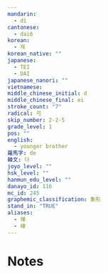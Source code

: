 ```yaml
---
mandarin:
  - dì
cantonese:
  - dai6
korean:
  - 제
korean_native: ""
japanese:
  - TEI
  - DAI
japanese_nanori: ""
vietnamese:
middle_chinese_initial: d
middle_chinese_final: ei
stroke_count: "7"
radical: 弓
skip_number: 2-2-5
grade_level: 1
pos: ""
english:
  - younger brother
羅馬字: de
韓文: 더
joyo_level: ""
hsk_level: ""
hanmun_edu_level: ""
danayo_id: 116
mc_id: 245
graphemic_classification: 象形
stand_in: "TRUE"
aliases:
  - 悌
  - 棣
---
```


# Notes
